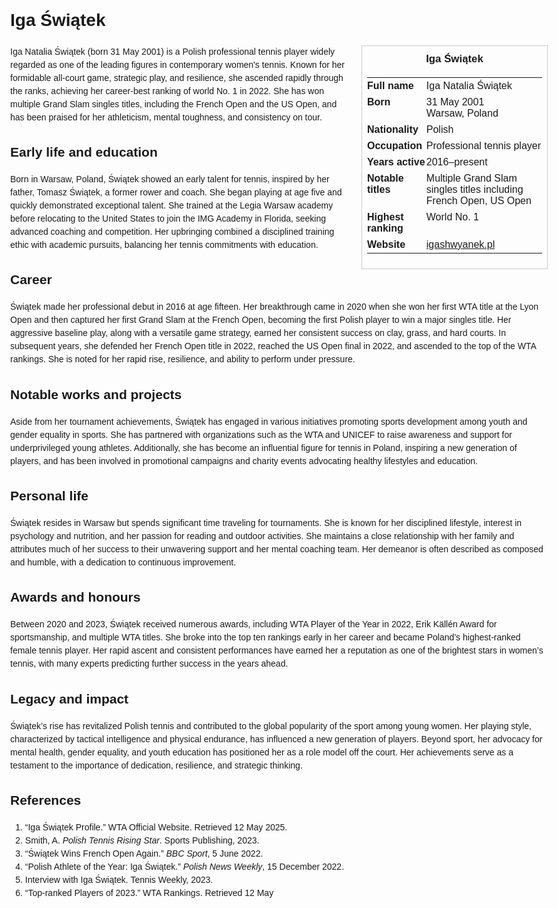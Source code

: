 <!DOCTYPE html>
<html>
<head>
  <title>Iga Świątek – Profile</title>
  <style>
    body { font-family: Arial, sans-serif; margin: 2rem auto; max-width: 960px; line-height: 1.5; }
    aside.infobox { float: right; width: 280px; margin: 0 0 1rem 1.5rem; border: 1px solid #ccc; padding: 0.5rem; font-size: 0.9rem; }
    aside.infobox h3 { text-align: center; margin-top: 0; }
    aside.infobox table { width: 100%; border-collapse: collapse; }
    aside.infobox td { padding: 0.25rem 0; vertical-align: top; }
    h1 { margin-top: 0; }
    footer.categories { font-size: 0.8rem; color: #555; border-top: 1px solid #ddd; padding-top: 0.5rem; margin-top: 2rem; }
  </style>
</head>
<body>
  <h1>Iga Świątek</h1>
  <aside class="infobox">
    <h3>Iga Świątek</h3>
    <table>
      <tr><td><strong>Full name</strong></td><td>Iga Natalia Świątek</td></tr>
      <tr><td><strong>Born</strong></td><td>31 May 2001<br>Warsaw, Poland</td></tr>
      <tr><td><strong>Nationality</strong></td><td>Polish</td></tr>
      <tr><td><strong>Occupation</strong></td><td>Professional tennis player</td></tr>
      <tr><td><strong>Years active</strong></td><td>2016–present</td></tr>
      <tr><td><strong>Notable titles</strong></td><td>Multiple Grand Slam singles titles including French Open, US Open</td></tr>
      <tr><td><strong>Highest ranking</strong></td><td>World No. 1</td></tr>
      <tr><td><strong>Website</strong></td><td><a href="https://igashwyanek.pl">igashwyanek.pl</a></td></tr>
    </table>
  </aside>
  <p>Iga Natalia Świątek (born 31 May 2001) is a Polish professional tennis player widely regarded as one of the leading figures in contemporary women's tennis. Known for her formidable all‑court game, strategic play, and resilience, she ascended rapidly through the ranks, achieving her career‑best ranking of world No. 1 in 2022. She has won multiple Grand Slam singles titles, including the French Open and the US Open, and has been praised for her athleticism, mental toughness, and consistency on tour.</p>

  <h2>Early life and education</h2>
  <p>Born in Warsaw, Poland, Świątek showed an early talent for tennis, inspired by her father, Tomasz Świątek, a former rower and coach. She began playing at age five and quickly demonstrated exceptional talent. She trained at the Legia Warsaw academy before relocating to the United States to join the IMG Academy in Florida, seeking advanced coaching and competition. Her upbringing combined a disciplined training ethic with academic pursuits, balancing her tennis commitments with education.</p>

  <h2>Career</h2>
  <p>Świątek made her professional debut in 2016 at age fifteen. Her breakthrough came in 2020 when she won her first WTA title at the Lyon Open and then captured her first Grand Slam at the French Open, becoming the first Polish player to win a major singles title. Her aggressive baseline play, along with a versatile game strategy, earned her consistent success on clay, grass, and hard courts. In subsequent years, she defended her French Open title in 2022, reached the US Open final in 2022, and ascended to the top of the WTA rankings. She is noted for her rapid rise, resilience, and ability to perform under pressure.</p>

  <h2>Notable works and projects</h2>
  <p>Aside from her tournament achievements, Świątek has engaged in various initiatives promoting sports development among youth and gender equality in sports. She has partnered with organizations such as the WTA and UNICEF to raise awareness and support for underprivileged young athletes. Additionally, she has become an influential figure for tennis in Poland, inspiring a new generation of players, and has been involved in promotional campaigns and charity events advocating healthy lifestyles and education.</p>

  <h2>Personal life</h2>
  <p>Świątek resides in Warsaw but spends significant time traveling for tournaments. She is known for her disciplined lifestyle, interest in psychology and nutrition, and her passion for reading and outdoor activities. She maintains a close relationship with her family and attributes much of her success to their unwavering support and her mental coaching team. Her demeanor is often described as composed and humble, with a dedication to continuous improvement.</p>

  <h2>Awards and honours</h2>
  <p>Between 2020 and 2023, Świątek received numerous awards, including WTA Player of the Year in 2022, Erik Källén Award for sportsmanship, and multiple WTA titles. She broke into the top ten rankings early in her career and became Poland’s highest-ranked female tennis player. Her rapid ascent and consistent performances have earned her a reputation as one of the brightest stars in women’s tennis, with many experts predicting further success in the years ahead.</p>

  <h2>Legacy and impact</h2>
  <p>Świątek’s rise has revitalized Polish tennis and contributed to the global popularity of the sport among young women. Her playing style, characterized by tactical intelligence and physical endurance, has influenced a new generation of players. Beyond sport, her advocacy for mental health, gender equality, and youth education has positioned her as a role model off the court. Her achievements serve as a testament to the importance of dedication, resilience, and strategic thinking.</p>

  <h2>References</h2>
  <ol>
    <li>“Iga Świątek Profile.” WTA Official Website. Retrieved 12 May 2025.</li>
    <li>Smith, A. <i>Polish Tennis Rising Star</i>. Sports Publishing, 2023.</li>
    <li>“Świątek Wins French Open Again.” <i>BBC Sport</i>, 5 June 2022.</li>
    <li>“Polish Athlete of the Year: Iga Świątek.” <i>Polish News Weekly</i>, 15 December 2022.</li>
    <li>Interview with Iga Świątek. Tennis Weekly, 2023.</li>
    <li>“Top-ranked Players of 2023.” WTA Rankings. Retrieved 12 May 